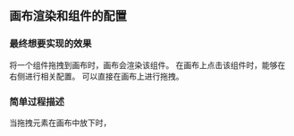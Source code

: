 ## 画布渲染和组件的配置

### 最终想要实现的效果

将一个组件拖拽到画布时，画布会渲染该组件。
在画布上点击该组件时，能够在右侧进行相关配置。
可以直接在画布上进行拖拽。

### 简单过程描述

当拖拽元素在画布中放下时，
